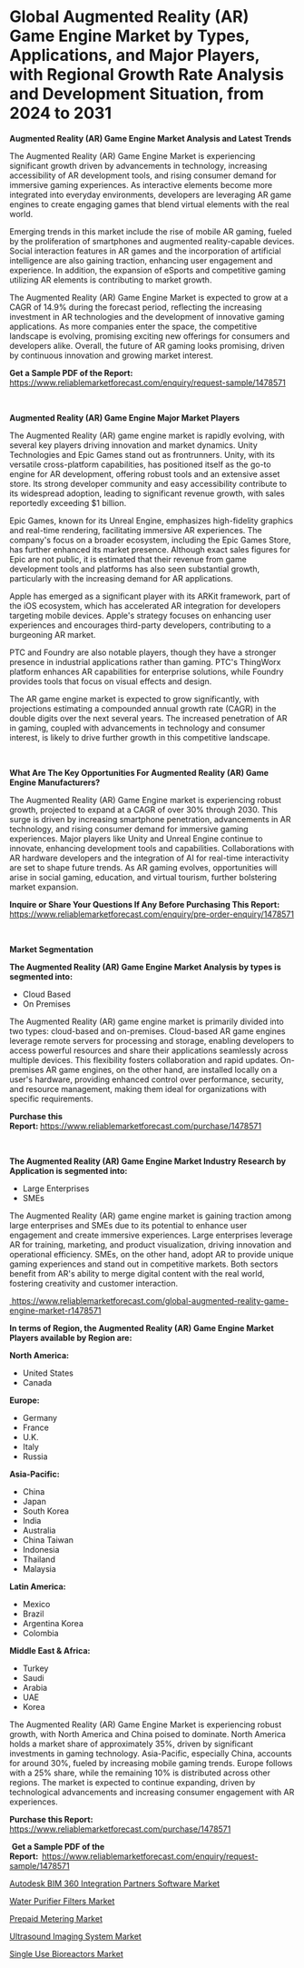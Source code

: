 <p><h1>Global Augmented Reality (AR) Game Engine Market by Types, Applications, and Major Players, with Regional Growth Rate Analysis and Development Situation, from 2024 to 2031</h1></p><p><strong>Augmented Reality (AR) Game Engine Market Analysis and Latest Trends</strong></p>
<p><p>The Augmented Reality (AR) Game Engine Market is experiencing significant growth driven by advancements in technology, increasing accessibility of AR development tools, and rising consumer demand for immersive gaming experiences. As interactive elements become more integrated into everyday environments, developers are leveraging AR game engines to create engaging games that blend virtual elements with the real world. </p><p>Emerging trends in this market include the rise of mobile AR gaming, fueled by the proliferation of smartphones and augmented reality-capable devices. Social interaction features in AR games and the incorporation of artificial intelligence are also gaining traction, enhancing user engagement and experience. In addition, the expansion of eSports and competitive gaming utilizing AR elements is contributing to market growth.</p><p>The Augmented Reality (AR) Game Engine Market is expected to grow at a CAGR of 14.9% during the forecast period, reflecting the increasing investment in AR technologies and the development of innovative gaming applications. As more companies enter the space, the competitive landscape is evolving, promising exciting new offerings for consumers and developers alike. Overall, the future of AR gaming looks promising, driven by continuous innovation and growing market interest.</p></p>
<p><strong>Get a Sample PDF of the Report:&nbsp;</strong> <a href="https://www.reliablemarketforecast.com/enquiry/request-sample/1478571?utm_campaign=1874&utm_medium=2&utm_source=Github&utm_content=ia&utm_term=27122024&utm_id=augmented-reality-ar-game-engine">https://www.reliablemarketforecast.com/enquiry/request-sample/1478571</a></p>
<p>&nbsp;</p>
<p><strong>Augmented Reality (AR) Game Engine Major Market Players</strong></p>
<p><p>The Augmented Reality (AR) game engine market is rapidly evolving, with several key players driving innovation and market dynamics. Unity Technologies and Epic Games stand out as frontrunners. Unity, with its versatile cross-platform capabilities, has positioned itself as the go-to engine for AR development, offering robust tools and an extensive asset store. Its strong developer community and easy accessibility contribute to its widespread adoption, leading to significant revenue growth, with sales reportedly exceeding $1 billion.</p><p>Epic Games, known for its Unreal Engine, emphasizes high-fidelity graphics and real-time rendering, facilitating immersive AR experiences. The company's focus on a broader ecosystem, including the Epic Games Store, has further enhanced its market presence. Although exact sales figures for Epic are not public, it is estimated that their revenue from game development tools and platforms has also seen substantial growth, particularly with the increasing demand for AR applications.</p><p>Apple has emerged as a significant player with its ARKit framework, part of the iOS ecosystem, which has accelerated AR integration for developers targeting mobile devices. Apple's strategy focuses on enhancing user experiences and encourages third-party developers, contributing to a burgeoning AR market.</p><p>PTC and Foundry are also notable players, though they have a stronger presence in industrial applications rather than gaming. PTC's ThingWorx platform enhances AR capabilities for enterprise solutions, while Foundry provides tools that focus on visual effects and design.</p><p>The AR game engine market is expected to grow significantly, with projections estimating a compounded annual growth rate (CAGR) in the double digits over the next several years. The increased penetration of AR in gaming, coupled with advancements in technology and consumer interest, is likely to drive further growth in this competitive landscape.</p></p>
<p>&nbsp;</p>
<p><strong>What Are The Key Opportunities For Augmented Reality (AR) Game Engine Manufacturers?</strong></p>
<p><p>The Augmented Reality (AR) Game Engine market is experiencing robust growth, projected to expand at a CAGR of over 30% through 2030. This surge is driven by increasing smartphone penetration, advancements in AR technology, and rising consumer demand for immersive gaming experiences. Major players like Unity and Unreal Engine continue to innovate, enhancing development tools and capabilities. Collaborations with AR hardware developers and the integration of AI for real-time interactivity are set to shape future trends. As AR gaming evolves, opportunities will arise in social gaming, education, and virtual tourism, further bolstering market expansion.</p></p>
<p><strong>Inquire or Share Your Questions If Any Before Purchasing This Report:</strong> <a href="https://www.reliablemarketforecast.com/enquiry/pre-order-enquiry/1478571?utm_campaign=1874&utm_medium=2&utm_source=Github&utm_content=ia&utm_term=27122024&utm_id=augmented-reality-ar-game-engine">https://www.reliablemarketforecast.com/enquiry/pre-order-enquiry/1478571</a></p>
<p>&nbsp;</p>
<p><strong>Market Segmentation</strong></p>
<p><strong>The Augmented Reality (AR) Game Engine Market Analysis by types is segmented into:</strong></p>
<p><ul><li>Cloud Based</li><li>On Premises</li></ul></p>
<p><p>The Augmented Reality (AR) game engine market is primarily divided into two types: cloud-based and on-premises. Cloud-based AR game engines leverage remote servers for processing and storage, enabling developers to access powerful resources and share their applications seamlessly across multiple devices. This flexibility fosters collaboration and rapid updates. On-premises AR game engines, on the other hand, are installed locally on a user's hardware, providing enhanced control over performance, security, and resource management, making them ideal for organizations with specific requirements.</p></p>
<p><strong>Purchase this Report:&nbsp;</strong><a href="https://www.reliablemarketforecast.com/purchase/1478571?utm_campaign=1874&utm_medium=2&utm_source=Github&utm_content=ia&utm_term=27122024&utm_id=augmented-reality-ar-game-engine">https://www.reliablemarketforecast.com/purchase/1478571</a></p>
<p>&nbsp;</p>
<p><strong>The Augmented Reality (AR) Game Engine Market Industry Research by Application is segmented into:</strong></p>
<p><ul><li>Large Enterprises</li><li>SMEs</li></ul></p>
<p><p>The Augmented Reality (AR) game engine market is gaining traction among large enterprises and SMEs due to its potential to enhance user engagement and create immersive experiences. Large enterprises leverage AR for training, marketing, and product visualization, driving innovation and operational efficiency. SMEs, on the other hand, adopt AR to provide unique gaming experiences and stand out in competitive markets. Both sectors benefit from AR's ability to merge digital content with the real world, fostering creativity and customer interaction.</p></p>
<p><a href="https://www.reliablemarketforecast.com/global-augmented-reality-game-engine-market-r1478571?utm_campaign=1874&utm_medium=2&utm_source=Github&utm_content=ia&utm_term=27122024&utm_id=augmented-reality-ar-game-engine">&nbsp;https://www.reliablemarketforecast.com/global-augmented-reality-game-engine-market-r1478571</a></p>
<p><strong>In terms of Region, the Augmented Reality (AR) Game Engine Market Players available by Region are:</strong></p>
<p>
    <p> <strong> North America: </strong>
        <ul>
            <li>United States</li>
            <li>Canada</li>
        </ul>
        </p> 
    <p> <strong> Europe: </strong>
        <ul>
            <li>Germany</li>
            <li>France</li>
            <li>U.K.</li>
            <li>Italy</li>
            <li>Russia</li>
        </ul>
        </p> 
    <p> <strong> Asia-Pacific: </strong>
        <ul>
            <li>China</li>
            <li>Japan</li>
            <li>South Korea</li>
            <li>India</li>
            <li>Australia</li>
            <li>China Taiwan</li>
            <li>Indonesia</li>
            <li>Thailand</li>
            <li>Malaysia</li>
        </ul>
        </p> 
    <p> <strong> Latin America: </strong>
        <ul>
            <li>Mexico</li>
            <li>Brazil</li>
            <li>Argentina Korea</li>
            <li>Colombia</li>
        </ul>
        </p> 
    <p> <strong> Middle East & Africa: </strong>
        <ul>
            <li>Turkey</li>
            <li>Saudi</li>
            <li>Arabia</li>
            <li>UAE</li>
            <li>Korea</li>
        </ul>
    </p>
    </p>
<p><p>The Augmented Reality (AR) Game Engine Market is experiencing robust growth, with North America and China poised to dominate. North America holds a market share of approximately 35%, driven by significant investments in gaming technology. Asia-Pacific, especially China, accounts for around 30%, fueled by increasing mobile gaming trends. Europe follows with a 25% share, while the remaining 10% is distributed across other regions. The market is expected to continue expanding, driven by technological advancements and increasing consumer engagement with AR experiences.</p></p>
<p><strong>Purchase this Report: </strong><a href="https://www.reliablemarketforecast.com/purchase/1478571?utm_campaign=1874&utm_medium=2&utm_source=Github&utm_content=ia&utm_term=27122024&utm_id=augmented-reality-ar-game-engine">https://www.reliablemarketforecast.com/purchase/1478571</a></p>
<p>&nbsp;<strong>Get a Sample PDF of the Report:&nbsp;&nbsp;</strong><a href="https://www.reliablemarketforecast.com/enquiry/request-sample/1478571?utm_campaign=1874&utm_medium=2&utm_source=Github&utm_content=ia&utm_term=27122024&utm_id=augmented-reality-ar-game-engine">https://www.reliablemarketforecast.com/enquiry/request-sample/1478571</a></p>
<p><strong></strong></p>
<p><p><a href="https://github.com/ChiragRP21/Market-Research-Report-List-6/blob/main/autodesk-bim-360-integration-partners-software-market.md?utm_campaign=1874&utm_medium=2&utm_source=Github&utm_content=ia&utm_term=27122024&utm_id=augmented-reality-ar-game-engine">Autodesk BIM 360 Integration Partners Software Market</a></p><p><a href="https://www.linkedin.com/pulse/study-onthe-value-market-segmentation-share-analysis-water-6ngyf?utm_campaign=1874&utm_medium=2&utm_source=Github&utm_content=ia&utm_term=27122024&utm_id=augmented-reality-ar-game-engine">Water Purifier Filters Market</a></p><p><a href="https://www.linkedin.com/pulse/positive-outlook-prepaid-metering-market-trend-analysis-projected-zjhjf?utm_campaign=1874&utm_medium=2&utm_source=Github&utm_content=ia&utm_term=27122024&utm_id=augmented-reality-ar-game-engine">Prepaid Metering Market</a></p><p><a href="https://www.linkedin.com/pulse/ultrasound-imaging-system-market-size-expanding-rapidly-annual-ihguc?utm_campaign=1874&utm_medium=2&utm_source=Github&utm_content=ia&utm_term=27122024&utm_id=augmented-reality-ar-game-engine">Ultrasound Imaging System Market</a></p><p><a href="https://www.linkedin.com/pulse/sustainability-trends-single-use-bioreactors-industry-market-rcrme?utm_campaign=1874&utm_medium=2&utm_source=Github&utm_content=ia&utm_term=27122024&utm_id=augmented-reality-ar-game-engine">Single Use Bioreactors Market</a></p></p>